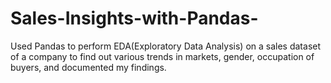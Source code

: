 # Sales-Insights-with-Pandas-
Used Pandas to perform EDA(Exploratory Data Analysis) on a sales dataset of a company to find out various trends in markets, gender, occupation of buyers, and documented my findings. 

